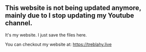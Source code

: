 ## This website is not being updated anymore, mainly due to I stop updating my Youtube channel. ##

It's my website.
I just save the files here.

You can checkout my website at: https://treblahy.live
